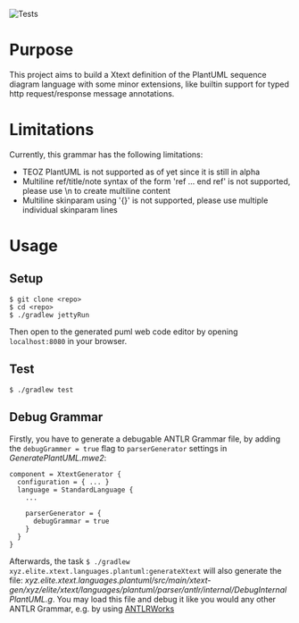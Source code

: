 ![Tests](https://github.com/elite-se/elite-se.xtext.languages.plantuml/workflows/test/badge.svg)

# Purpose

This project aims to build a Xtext definition of the PlantUML sequence diagram
language with some minor extensions, like builtin support for typed http request/response
message annotations.

# Limitations

Currently, this grammar has the following limitations:

- TEOZ PlantUML is not supported as of yet since it is still in alpha
- Multiline ref/title/note syntax of the form 'ref ... end ref' is not supported, please use \n to create multiline content
- Multiline skinparam using '{}' is not supported, please use multiple individual skinparam lines

# Usage

## Setup

```
$ git clone <repo>
$ cd <repo>
$ ./gradlew jettyRun
```

Then open to the generated puml web code editor by opening `localhost:8080` in your browser.

## Test

```
$ ./gradlew test
```

## Debug Grammar

Firstly, you have to generate a debugable ANTLR Grammar file, by adding the `debugGrammer = true`
flag to `parserGenerator` settings in _GeneratePlantUML.mwe2_:

```
component = XtextGenerator {
  configuration = { ... }
  language = StandardLanguage {
    ...

    parserGenerator = {
      debugGrammar = true
    }
  }
}
```

Afterwards, the task `$ ./gradlew xyz.elite.xtext.languages.plantuml:generateXtext` will also generate
the file: _xyz.elite.xtext.languages.plantuml/src/main/xtext-gen/xyz/elite/xtext/languages/plantuml/parser/antlr/internal/DebugInternalPlantUML.g_.
You may load this file and debug it like you would any other ANTLR Grammar, e.g. by using [ANTLRWorks](https://www.antlr3.org/works/)

